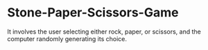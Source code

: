 # Stone-Paper-Scissors-Game
It  involves the user selecting either rock, paper, or scissors, and the computer randomly generating its choice. 
